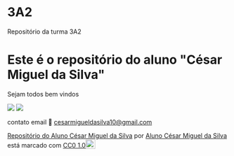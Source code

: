 # 3A2
Repositório da turma 3A2
# Este é o repositório do aluno "César Miguel da Silva"

Sejam todos bem vindos

![](https://media.tenor.com/YVG0xDJg5eQAAAAM/teach-teaching.gif)
![](https://tenor.com/pt-BR/view/simpson-gif-25340727)

contato email 📧 cesarmigueldasilva10@gmail.com

<p xmlns:cc="http://creativecommons.org/ns#" xmlns:dct="http://purl.org/dc/terms/"><a property="dct:title" rel="cc:attributionURL" href="https://github.com/CesarMigueldaSilva3a2">Repositório do Aluno César Miguel da Silva</a> por <a rel="cc:attributionURL dct:creator" property="cc:attributionName" href="https://github.com/CesarMigueldaSilva3a2">Aluno César Miguel da Silva</a> está marcado com <a href=" https://creativecommons.org/publicdomain/zero/1.0/?ref=chooser-v1" target="_blank" rel="licença noopener noreferrer" style="display:inline-block;" >CC0 1.0<img style="altura:22px!importante; margem-esquerda: 3px; vertical-align:text-bottom;" src="https://mirrors.creativecommons.org/presskit/icons/cc.svg?ref=chooser-v1" alt=""><img style="height:22px!important; margem-esquerda: 3px; vertical-align:text-bottom;" src="https://mirrors.creativecommons.org/presskit/icons/zero.svg?ref=chooser-v1" alt=""></a></p>
